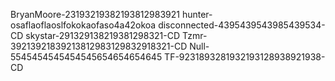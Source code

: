 BryanMoore-23193219382193812983921
hunter-osaflaoflaoslfokokaofaso4a42okoa
disconnected-4395439543985439534-CD
skystar-291329138219381298321-CD
Tzmr-39213921839213812983129832918321-CD
Null-5545454545454545654654654645
TF-9231893281932193128938921938-CD

